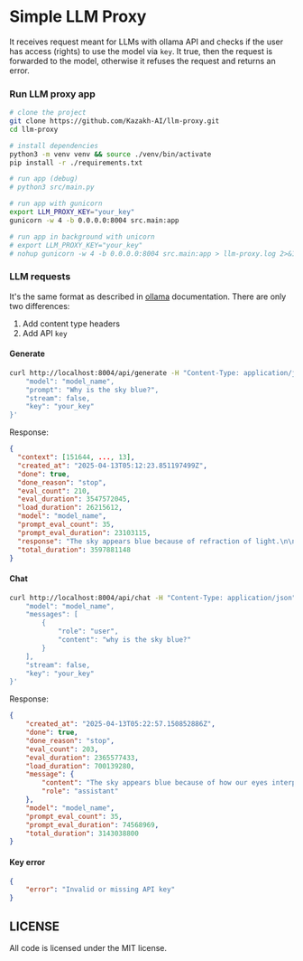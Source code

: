 # Simple LLM Proxy
It receives request meant for LLMs with ollama API and checks if the user has access (rights) to use the model via `key`. It true, then the request is forwarded to the model, otherwise it refuses the request and returns an error.

### Run LLM proxy app
```sh
# clone the project
git clone https://github.com/Kazakh-AI/llm-proxy.git
cd llm-proxy

# install dependencies
python3 -m venv venv && source ./venv/bin/activate
pip install -r ./requirements.txt

# run app (debug)
# python3 src/main.py

# run app with gunicorn
export LLM_PROXY_KEY="your_key"
gunicorn -w 4 -b 0.0.0.0:8004 src.main:app

# run app in background with unicorn
# export LLM_PROXY_KEY="your_key"
# nohup gunicorn -w 4 -b 0.0.0.0:8004 src.main:app > llm-proxy.log 2>&1 &
```

### LLM requests
It's the same format as described in [ollama](https://github.com/ollama/ollama/blob/main/docs/api.md) documentation. There are only two differences:
1. Add content type headers
2. Add API `key`

#### Generate
```sh
curl http://localhost:8004/api/generate -H "Content-Type: application/json" -d '{
    "model": "model_name",
    "prompt": "Why is the sky blue?",
    "stream": false,
    "key": "your_key"
}'
```

Response:
```json
{
  "context": [151644, ..., 13],
  "created_at": "2025-04-13T05:12:23.851197499Z",
  "done": true,
  "done_reason": "stop",
  "eval_count": 210,
  "eval_duration": 3547572045,
  "load_duration": 26215612,
  "model": "model_name",
  "prompt_eval_count": 35,
  "prompt_eval_duration": 23103115,
  "response": "The sky appears blue because of refraction of light.\n\nLight travels through a medium (air or other gas) and bends around objects that lie in front of the light source. This bending of light can change its direction, but if it doesn't completely overlap with an object, we are looking at it as a constant angle of incidence, meaning our eye will see it as being blue.\n\nIn particular, blue represents all colors except red (the primary color of light) and yellow, which is also visible in the sky. Therefore, people use different names for each color: the color \"blue\" corresponds to red, and green or cyan is associated with yellow. These associations make up the language we have learned about color vision.\n\nThe blue color itself was a key element that artists used to depict the sky during prehistoric times because it can be represented as a color called \"ocean blue.\" However, it isn't entirely accurate to say that the sky has \"blue\" in it; it is actually an artificial creation of light and our perception.",
  "total_duration": 3597881148
}
```

#### Chat
```sh
curl http://localhost:8004/api/chat -H "Content-Type: application/json" -d '{
    "model": "model_name",
    "messages": [
        {                   
            "role": "user",
            "content": "why is the sky blue?"
        }
    ], 
    "stream": false,
    "key": "your_key"
}'
```

Response:
```json
{
    "created_at": "2025-04-13T05:22:57.150852886Z",
    "done": true,
    "done_reason": "stop",
    "eval_count": 203,
    "eval_duration": 2365577433,
    "load_duration": 700139280,
    "message": {
        "content": "The sky appears blue because of how our eyes interpret colors. When light hits an object, it bounces off and travels through your eye. Our eyes have sensors that pick up these reflected colors, and we can recognize certain colors as blue or green depending on what we are seeing.\n\nHowever, the Earth's atmosphere does play a role in this phenomenon too. As you move from lower altitudes toward higher altitudes, the air becomes cooler and denser, which causes more light to scatter and bend around the edges of our view. This means that if we are looking at blue objects or areas on the sky, they appear as a shade of blue, but when we look directly at them or those in front of us, it appears to be much darker.\n\nAdditionally, some types of weather patterns can also affect how colors appear on the sky, such as cumulus clouds (which are often grayish-green), cirrus clouds (which are white, fluffy and less dense), or rarer phenomena like rainbows.",
        "role": "assistant"
    },
    "model": "model_name",
    "prompt_eval_count": 35,
    "prompt_eval_duration": 74568969,
    "total_duration": 3143038800
}
```

#### Key error
```json
{
    "error": "Invalid or missing API key"
}
```


## LICENSE
All code is licensed under the MIT license. 

